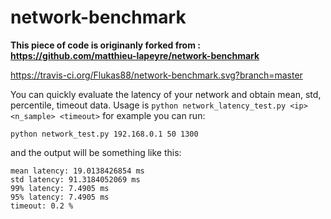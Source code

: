 # network-benchmark
**This piece of code is originanly forked from : https://github.com/matthieu-lapeyre/network-benchmark**

https://travis-ci.org/Flukas88/network-benchmark.svg?branch=master

You can quickly evaluate the latency of your network and obtain mean, std, percentile, timeout data. 
Usage is `python network_latency_test.py <ip> <n_sample> <timeout>` for example you can run:
```console
python network_test.py 192.168.0.1 50 1300
```
and the output will be something like this:

``` console
mean latency: 19.0138426854 ms
std latency: 91.3184052069 ms
99% latency: 7.4905 ms
95% latency: 7.4905 ms
timeout: 0.2 %
```
